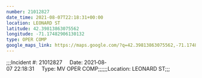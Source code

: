 ```yaml
---
number: 21012827
date_time: 2021-08-07T22:18:31+00:00
location: LEONARD ST
latitude: 42.39813863075562
longitude: -71.17482906130132
type: OPER COMP
google_maps_link: https://maps.google.com/?q=42.39813863075562,-71.17482906130132
---
```


;;;Incident #: 21012827     Date: 2021‐08‐07 22:18:31     Type: MV OPER COMP;;;;;;Location: LEONARD ST;;;
